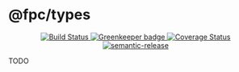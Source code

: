 # @fpc/types

<div align="center">
  <a href="https://travis-ci.org/fpc-js/types" target="_blank">
    <img src="https://travis-ci.org/fpc-js/types.svg?branch=master" alt="Build Status">
  </a>
  <a href="https://greenkeeper.io/" target="_blank">
    <img src="https://badges.greenkeeper.io/fpc-js/types.svg" alt="Greenkeeper badge">
  </a>
  <a href="https://coveralls.io/github/fpc-js/types?branch=master" target="_blank">
    <img src="https://coveralls.io/repos/github/fpc-js/types/badge.svg?branch=master" alt="Coverage Status">
  </a>
  <a href="https://github.com/semantic-release/semantic-release" target="_blank">
    <img src="https://img.shields.io/badge/%20%20%F0%9F%93%A6%F0%9F%9A%80-semantic--release-e10079.svg" alt="semantic-release">
  </a>
</div>

TODO
